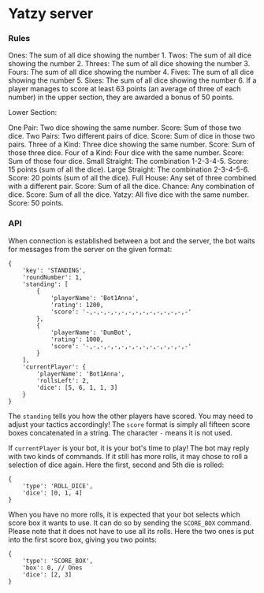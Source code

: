 # Yatzy server

### Rules

Ones: The sum of all dice showing the number 1.
Twos: The sum of all dice showing the number 2.
Threes: The sum of all dice showing the number 3.
Fours: The sum of all dice showing the number 4.
Fives: The sum of all dice showing the number 5.
Sixes: The sum of all dice showing the number 6.
If a player manages to score at least 63 points (an average of three of each number) in the upper section, they are awarded a bonus of 50 points.

Lower Section:

One Pair: Two dice showing the same number. Score: Sum of those two dice.
Two Pairs: Two different pairs of dice. Score: Sum of dice in those two pairs.
Three of a Kind: Three dice showing the same number. Score: Sum of those three dice.
Four of a Kind: Four dice with the same number. Score: Sum of those four dice.
Small Straight: The combination 1-2-3-4-5. Score: 15 points (sum of all the dice).
Large Straight: The combination 2-3-4-5-6. Score: 20 points (sum of all the dice).
Full House: Any set of three combined with a different pair. Score: Sum of all the dice.
Chance: Any combination of dice. Score: Sum of all the dice.
Yatzy: All five dice with the same number. Score: 50 points.


### API

When connection is established between a bot and the server, the bot waits for messages from the server on the given format:

    {
        'key': 'STANDING',
        'roundNumber': 1,
        'standing': [
            {
                'playerName': 'Bot1Anna',
                'rating': 1200,
                'score': '-,-,-,-,-,-,-,-,-,-,-,-,-,-,-'
            },
            {
                'playerName': 'DumBot',
                'rating': 1000,
                'score': '-,-,-,-,-,-,-,-,-,-,-,-,-,-,-'
            }
        ],
        'currentPlayer': {
            'playerName': 'Bot1Anna',
            'rollsLeft': 2,
            'dice': [5, 6, 1, 1, 3]
        }
    }

The `standing` tells you how the other players have scored. You may need to adjust your tactics accordingly! The `score`
format is simply all fifteen score boxes concatenated in a string. The character `-` means it is not used. 
    
If `currentPlayer` is your bot, it is your bot's time to play! The bot may reply with two kinds of commands. If it still
has more rolls, it may chose to roll a selection of dice again. Here the first, second and 5th die is rolled:

    {
        'type': 'ROLL_DICE',
        'dice': [0, 1, 4]
    }
    
When you have no more rolls, it is expected that your bot selects which score box it wants to use. It can do so by 
sending the `SCORE_BOX` command. Please note that it does not have to use all its rolls. Here the two ones is put
into the first score box, giving you two points:
    
    {
        'type': 'SCORE_BOX',
        'box': 0, // Ones
        'dice': [2, 3]
    }
